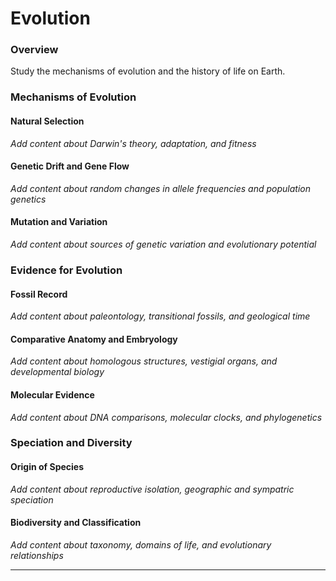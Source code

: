 # Evolution

### Overview

Study the mechanisms of evolution and the history of life on Earth.

### Mechanisms of Evolution

#### Natural Selection
*Add content about Darwin's theory, adaptation, and fitness*

#### Genetic Drift and Gene Flow
*Add content about random changes in allele frequencies and population genetics*

#### Mutation and Variation
*Add content about sources of genetic variation and evolutionary potential*

### Evidence for Evolution

#### Fossil Record
*Add content about paleontology, transitional fossils, and geological time*

#### Comparative Anatomy and Embryology
*Add content about homologous structures, vestigial organs, and developmental biology*

#### Molecular Evidence
*Add content about DNA comparisons, molecular clocks, and phylogenetics*

### Speciation and Diversity

#### Origin of Species
*Add content about reproductive isolation, geographic and sympatric speciation*

#### Biodiversity and Classification
*Add content about taxonomy, domains of life, and evolutionary relationships*

---
